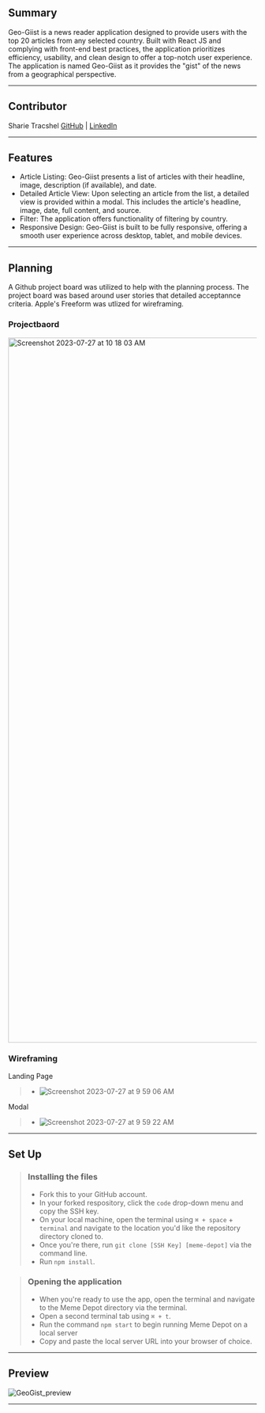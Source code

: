 ## Summary 

Geo-Giist is a news reader application designed to provide users with the top 20 articles from any selected country. Built with React JS and complying with front-end best practices, the application prioritizes efficiency, usability, and clean design to offer a top-notch user experience. The application is named Geo-Giist as it provides the "gist" of the news from a geographical perspective.

---

## Contributor

Sharie Tracshel  [GitHub](https://github.com/sdtrachsel) | [LinkedIn](https://www.linkedin.com/in/sharie-trachsel/)

---

## Features
- Article Listing: Geo-Giist presents a list of articles with their headline, image, description (if available), and date.
- Detailed Article View: Upon selecting an article from the list, a detailed view is provided within a modal. This includes the article's headline, image, date, full content, and source.
- Filter: The application offers functionality of filtering by country.
- Responsive Design: Geo-Giist is built to be fully responsive, offering a smooth user experience across desktop, tablet, and mobile devices.

---

## Planning

A Github project board was utilized to help with the planning process. The project board was based around user stories that detailed acceptannce criteria. Apple's Freeform was utlized for wireframing. 

### Projectbaord
<img width="1425" alt="Screenshot 2023-07-27 at 10 18 03 AM" src="https://github.com/sdtrachsel/geo_gist/assets/122052199/d9a2560d-be30-48ed-b32f-441e602be4de">


### Wireframing
Landing Page
> - ![Screenshot 2023-07-27 at 9 59 06 AM](https://github.com/sdtrachsel/geo_gist/assets/122052199/4f9c508d-6a23-40fc-bb56-2d132a11d4b7)

Modal
> - ![Screenshot 2023-07-27 at 9 59 22 AM](https://github.com/sdtrachsel/geo_gist/assets/122052199/4d3e72c1-62b6-473f-8b39-b7874043f4d8)

---

## Set Up 

> ### Installing the files
> - Fork this to your GitHub account. 
> - In your forked respository, click the `code` drop-down menu and copy the SSH key.
> - On your local machine, open the terminal using  `⌘ + space` + `terminal` and navigate to the location you'd like the repository directory cloned to. 
> - Once you're there, run  `git clone [SSH Key] [meme-depot]` via the command line.
> - Run `npm install`.

> ### Opening the application 
> - When you're ready to use the app, open the terminal and navigate to the Meme Depot directory via the terminal.
> - Open a second terminal tab using `⌘ + t`.
> - Run the command `npm start` to begin running Meme Depot on a local server
> - Copy and paste the local server URL into your browser of choice.

---

## Preview  
![GeoGist_preview](https://github.com/sdtrachsel/geo_gist/assets/122052199/a56a8190-958d-411b-95a0-c12a73b7012c)

---


